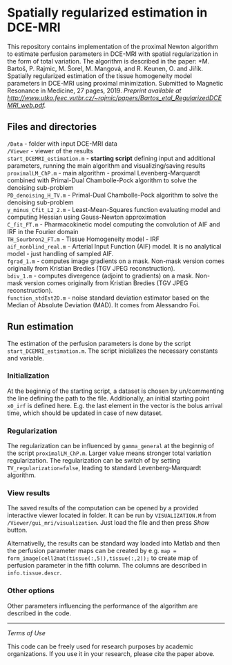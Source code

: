 # Spatially regularized estimation in DCE-MRI
This repository contains implementation of the proximal Newton algorithm to estimate perfusion parameters in DCE-MRI with spatial regularization in the form of total variation. The algorithm is described in the paper:
*M. Bartoš, P. Rajmic, M. Šorel, M. Mangová, and R. Keunen, O. and Jiřík. Spatially regularized estimation of the tissue homogeneity model parameters in DCE-MRI using proximal minimization. Submitted to Magnetic Resonance in Medicine, 27 pages, 2019.
*Preprint available at http://www.utko.feec.vutbr.cz/~rajmic/papers/Bartos_etal_RegularizedDCEMRI_web.pdf.*

## Files and directories
`/Data` - folder with input DCE-MRI data  
`/Viewer` - viewer of the results  
`start_DCEMRI_estimation.m` - **starting script** defining input and additional parameters, running the main algorithm and visualizing/saving results  
`proximalLM_ChP.m` - main algorithm - proximal Levenberg-Marquardt combined with Primal-Dual Chambolle-Pock algorithm to solve the denoising sub-problem  
`PD_denoising_H_TV.m` - Primal-Dual Chambolle-Pock algorithm to solve the denoising sub-problem  
`y_minus_Cfit_L2_2.m` - Least-Mean-Squares function evaluating model and computing Hessian using Gauss-Newton approximation  
`C_fit_FT.m` - Pharmacokinetic model computing the convolution of AIF and IRF in the Fourier domain  
`TH_Sourbron2_FT.m` - Tissue Homogeneity model - IRF  
`aif_nonblind_real.m` - Arterial Input Function (AIF) model. It is no analytical model - just handling of sampled AIF.  
`fgrad_1.m` - computes image gradients on a mask. Non-mask version comes originally from Kristian Bredies (TGV JPEG reconstruction).  
`bdiv_1.m` - computes divergence (adjoint to gradients) on a mask. Non-mask version comes originally from Kristian Bredies (TGV JPEG reconstruction).  
`function_stdEst2D.m` - noise standard deviation estimator based on the Median of Absolute Deviation (MAD). It comes from Alessandro Foi.  


## Run estimation
The estimation of the perfusion parameters is done by the script `start_DCEMRI_estimation.m`. The script inicializes the necessary constants and variable.

### Initialization
At the beginnig of the starting script, a dataset is chosen by un/commenting the line defining the path to the file. Additionally, an initial starting point `x0_irf` is defined here. E.g. the last element in the vector is the bolus arrival time, which should be updated in case of new dataset.

### Regularization
The regularization can be influenced by `gamma_general` at the beginnig of the script `proximalLM_ChP.m`. Larger value means stronger total variation regularization. The regularization can be switch of by setting `TV_regularization=false`, leading to standard Levenberg-Marquardt algorithm.

### View results
The saved results of the computation can be opened by a provided interactive viewer located in  folder. It can be run by `VISUALIZATION.M` from `/Viewer/gui_mri/visualization`. Just load the file and then press *Show* button.

Alternativelly, the results can be standard way loaded into Matlab and then the perfusion parameter maps can be created by e.g. `map = form_image(cell2mat(tissue(:,5)),tissue(:,2));` to create map of perfusion parameter in the fifth column. The columns are described in `info.tissue.descr`.

### Other options
Other parameters influencing the performance of the algorithm are described in the code.

---
*Terms of Use*

This code can be freely used for research purposes by academic organizations.
If you use it in your research, please cite the paper above.
